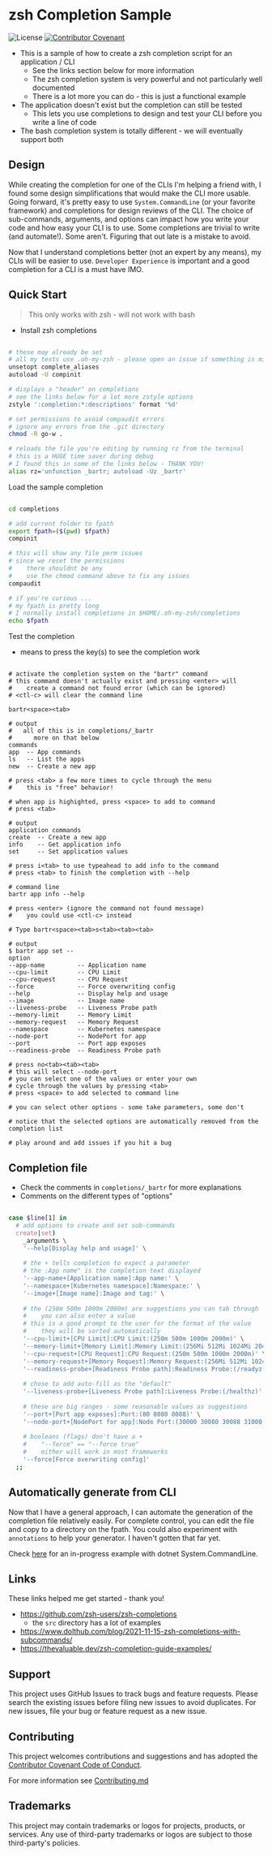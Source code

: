 # zsh Completion Sample

![License](https://img.shields.io/badge/license-MIT-green.svg)
[![Contributor Covenant](https://img.shields.io/badge/Contributor%20Covenant-2.1-4baaaa.svg)](code_of_conduct.md)

- This is a sample of how to create a zsh completion script for an application / CLI
  - See the links section below for more information
  - The zsh completion system is very powerful and not particularly well documented
  - There is a lot more you can do - this is just a functional example
- The application doesn't exist but the completion can still be tested
  - This lets you use completions to design and test your CLI before you write a line of code
- The bash completion system is totally different - we will eventually support both

## Design

While creating the completion for one of the CLIs I'm helping a friend with, I found some design simplifications that would make the CLI more usable. Going forward, it's pretty easy to use `System.CommandLine` (or your favorite framework) and completions for design reviews of the CLI. The choice of sub-commands, arguments, and options can impact how you write your code and how easy your CLI is to use. Some completions are trivial to write (and automate!). Some aren't. Figuring that out late is a mistake to avoid.

Now that I understand completions better (not an expert by any means), my CLIs will be easier to use. `Developer Experience` is important and a good completion for a CLI is a must have IMO.

## Quick Start

> This only works with zsh - will not work with bash

- Install zsh completions

```bash

# these may already be set
# all my tests use .oh-my-zsh - please open an issue if something is missing
unsetopt complete_aliases
autoload -U compinit

# displays a "header" on completions
# see the links below for a lot more zstyle options
zstyle ':completion:*:descriptions' format '%d'

# set permissions to avoid compaudit errors
# ignore any errors from the .git directory
chmod -R go-w .

# reloads the file you're editing by running rz from the terminal
# this is a HUGE time saver during debug
# I found this in some of the links below - THANK YOU!
alias rz='unfunction _bartr; autoload -Uz _bartr'

```

Load the sample completion

```bash

cd completions

# add current folder to fpath
export fpath=($(pwd) $fpath)
compinit

# this will show any file perm issues
# since we reset the permissions
#    there shouldnt be any
#    use the chmod command above to fix any issues
compaudit

# if you're curious ...
# my fpath is pretty long
# I normally install completions in $HOME/.oh-my-zsh/completions
echo $fpath

```

Test the completion

- <tab> <space> <enter> <ctl-c> means to press the key(s) to see the completion work

```text

# activate the completion system on the "bartr" command
# this command doesn't actually exist and pressing <enter> will
#    create a command not found error (which can be ignored)
# <ctl-c> will clear the command line

bartr<space><tab>

# output
#   all of this is in completions/_bartr
#      more on that below
commands
app  -- App commands
ls   -- List the apps
new  -- Create a new app

# press <tab> a few more times to cycle through the menu
#    this is "free" behavior!

# when app is highighted, press <space> to add to command
# press <tab>

# output
application commands
create  -- Create a new app
info    -- Get application info
set     -- Set application values

# press i<tab> to use typeahead to add info to the command
# press <tab> to finish the completion with --help

# command line
bartr app info --help

# press <enter> (ignore the command not found message)
#    you could use <ctl-c> instead

# Type bartr<space><tab>s<tab><tab><tab>

# output
$ bartr app set --
option
--app-name         -- Application name
--cpu-limit        -- CPU Limit
--cpu-request      -- CPU Request
--force            -- Force overwriting config
--help             -- Display help and usage
--image            -- Image name
--liveness-probe   -- Liveness Probe path
--memory-limit     -- Memory Limit
--memory-request   -- Memory Request
--namespace        -- Kubernetes namespace
--node-port        -- NodePort for app
--port             -- Port app exposes
--readiness-probe  -- Readiness Probe path

# press no<tab><tab><tab>
# this will select --node-port
# you can select one of the values or enter your own
# cycle through the values by pressing <tab>
# press <space> to add selected to command line

# you can select other options - some take parameters, some don't

# notice that the selected options are automatically removed from the completion list

# play around and add issues if you hit a bug

```

## Completion file

- Check the comments in `completions/_bartr` for more explanations
- Comments on the different types of "options"

```bash

case $line[1] in
  # add options to create and set sub-commands
  create|set)
    _arguments \
    '--help[Display help and usage]' \
    
    # the + tells completion to expect a parameter
    # the :App name" is the completion text displayed
    '--app-name+[Application name]:App name:' \
    '--namespace+[Kubernetes namespace]:Namespace:' \
    '--image+[Image name]:Image and tag:' \
    
    # the (250m 500m 1000m 2000m) are suggestions you can tab through
    #    you can also enter a value
    # this is a good prompt to the user for the format of the value
    #    they will be sorted automatically
    '--cpu-limit+[CPU Limit]:CPU Limit:(250m 500m 1000m 2000m)' \
    '--memory-limit+[Memory Limit]:Memory Limit:(256Mi 512Mi 1024Mi 2048Mi)' \
    '--cpu-request+[CPU Request]:CPU Request:(250m 500m 1000m 2000m)' \
    '--memory-request+[Memory Request]:Memory Request:(256Mi 512Mi 1024Mi 2048Mi)' \
    '--readiness-probe+[Readiness Probe path]:Readiness Probe:(/readyz /healthz)' \
    
    # chose to add auto-fill as the "default"
    '--liveness-probe+[Liveness Probe path]:Liveness Probe:(/healthz)' \
    
    # these are big ranges - some reasonable values as suggestions
    '--port+[Port app exposes]:Port:(80 8080 8088)' \
    '--node-port+[NodePort for app]:Node Port:(30000 30080 30088 31000 31080 32000 32080)' \
    
    # booleans (flags) don't have a +
    #    "--force" == "--force true"
    #    either will work in most frameworks
    '--force[Force overwriting config]'
  ;;

```

## Automatically generate from CLI

Now that I have a general approach, I can automate the generation of the completion file relatively easily. For complete control, you can edit the file and copy to a directory on the fpath. You could also experiment with `annotations` to help your generator. I haven't gotten that far yet.

Check [here](https://github.com/bartr/system-commandline-sample) for an in-progress example with dotnet System.CommandLine.

## Links

These links helped me get started - thank you!

- <https://github.com/zsh-users/zsh-completions>
  - the `src` directory has a lot of examples
- <https://www.dolthub.com/blog/2021-11-15-zsh-completions-with-subcommands/>
- <https://thevaluable.dev/zsh-completion-guide-examples/>

## Support

This project uses GitHub Issues to track bugs and feature requests. Please search the existing issues before filing new issues to avoid duplicates.  For new issues, file your bug or feature request as a new issue.

## Contributing

This project welcomes contributions and suggestions and has adopted the [Contributor Covenant Code of Conduct](https://www.contributor-covenant.org/version/2/1/code_of_conduct.html).

For more information see [Contributing.md](./.github/CONTRIBUTING.md)

## Trademarks

This project may contain trademarks or logos for projects, products, or services. Any use of third-party trademarks or logos are subject to those third-party's policies.
